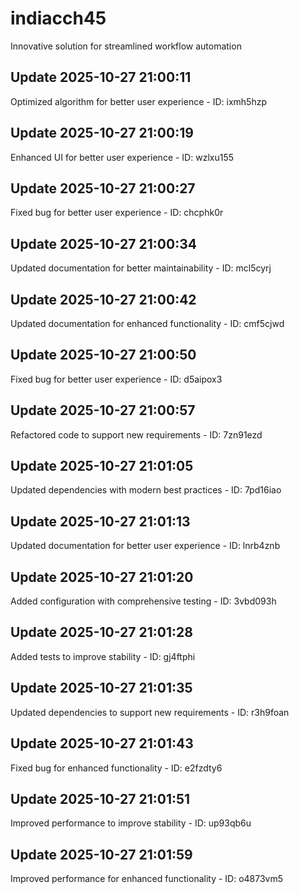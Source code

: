 # indiacch45
Innovative solution for streamlined workflow automation

## Update 2025-10-27 21:00:11
Optimized algorithm for better user experience - ID: ixmh5hzp


## Update 2025-10-27 21:00:19
Enhanced UI for better user experience - ID: wzlxu155


## Update 2025-10-27 21:00:27
Fixed bug for better user experience - ID: chcphk0r


## Update 2025-10-27 21:00:34
Updated documentation for better maintainability - ID: mcl5cyrj


## Update 2025-10-27 21:00:42
Updated documentation for enhanced functionality - ID: cmf5cjwd


## Update 2025-10-27 21:00:50
Fixed bug for better user experience - ID: d5aipox3


## Update 2025-10-27 21:00:57
Refactored code to support new requirements - ID: 7zn91ezd


## Update 2025-10-27 21:01:05
Updated dependencies with modern best practices - ID: 7pd16iao


## Update 2025-10-27 21:01:13
Updated documentation for better user experience - ID: lnrb4znb


## Update 2025-10-27 21:01:20
Added configuration with comprehensive testing - ID: 3vbd093h


## Update 2025-10-27 21:01:28
Added tests to improve stability - ID: gj4ftphi


## Update 2025-10-27 21:01:35
Updated dependencies to support new requirements - ID: r3h9foan


## Update 2025-10-27 21:01:43
Fixed bug for enhanced functionality - ID: e2fzdty6


## Update 2025-10-27 21:01:51
Improved performance to improve stability - ID: up93qb6u


## Update 2025-10-27 21:01:59
Improved performance for enhanced functionality - ID: o4873vm5

